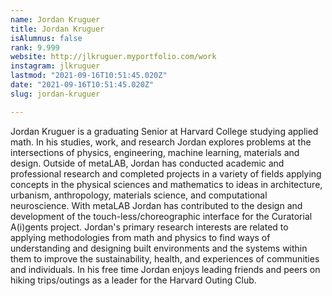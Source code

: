 ```yaml
---
name: Jordan Kruguer
title: Jordan Kruguer
isAlumnus: false
rank: 9.999
website: http://jlkruguer.myportfolio.com/work
instagram: jlkruguer
lastmod: "2021-09-16T10:51:45.020Z"
date: "2021-09-16T10:51:45.020Z"
slug: jordan-kruguer

---
```

Jordan Kruguer is a graduating Senior at Harvard College studying applied math. In his studies, work, and research Jordan explores problems at the intersections of physics, engineering, machine learning, materials and design. Outside of metaLAB, Jordan has conducted academic and professional research and completed projects in a variety of fields applying concepts in the physical sciences and mathematics to ideas in architecture, urbanism, anthropology, materials science, and computational neuroscience. With metaLAB Jordan has contributed to the design and development of the touch-less/choreographic interface for the Curatorial A(i)gents project. Jordan's primary research interests are related to applying methodologies from math and physics to find ways of understanding and designing built environments and the systems within them to improve the sustainability, health, and experiences of communities and individuals. In his free time Jordan enjoys leading friends and peers on hiking trips/outings as a leader for the Harvard Outing Club.